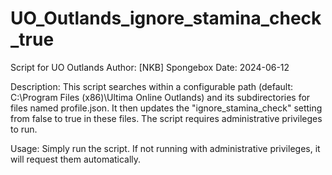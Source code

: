 # UO_Outlands_ignore_stamina_check_true
Script for UO Outlands
Author: [NKB] Spongebox
Date: 2024-06-12

Description:
This script searches within a configurable path (default: C:\\Program Files (x86)\\Ultima Online Outlands)
and its subdirectories for files named profile.json. It then updates the "ignore_stamina_check" setting
from false to true in these files. The script requires administrative privileges to run.

Usage:
Simply run the script. If not running with administrative privileges, it will request them automatically.
